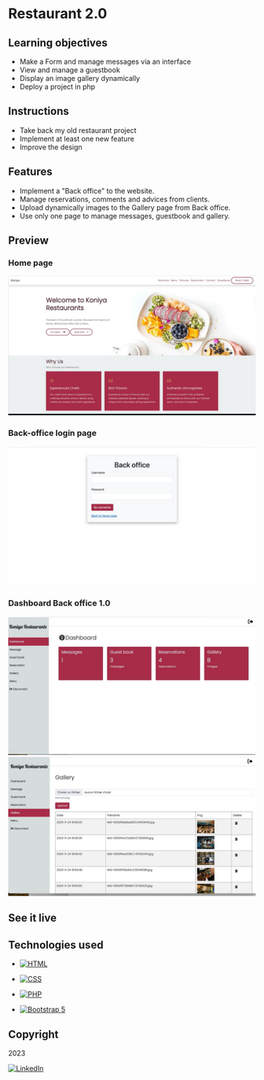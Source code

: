 # Restaurant 2.0

## Learning objectives

- Make a Form and manage messages via an interface
- View and manage a guestbook
- Display an image gallery dynamically
- Deploy a project in php

## Instructions

- Take back my old restaurant project
- Implement at least one new feature
- Improve the design 

## Features

- Implement a "Back office" to the website.
- Manage reservations, comments and advices from clients.
- Upload dynamically images to the Gallery page from Back office.
- Use only one page to manage messages, guestbook and gallery.

## Preview

### Home page
![screenshot homepage](./frontend/img-readme/screen-shot-homepage%20.jpeg)

### Back-office login page
![screenshot back office login page](./frontend/img-readme/sreen-shot-loginpage%20.jpeg)

### Dashboard Back office 1.0
![dashboard](./frontend/img-readme/screen-shot-admin-1%20.jpeg)
![](./frontend/img-readme/screen-shot-admin-2%20.jpeg)

## See it live

## Technologies used

- [![HTML](https://img.shields.io/badge/HTML-5-E34F26.svg)](https://developer.mozilla.org/en-US/docs/Web/HTML)

- [![CSS](https://img.shields.io/badge/CSS-3-1572B6.svg)](https://developer.mozilla.org/en-US/docs/Web/CSS)

- [![PHP](https://img.shields.io/badge/PHP-%3E%3D8.0-8892BF.svg)](https://www.php.net/)

- [![Bootstrap 5](https://img.shields.io/badge/Bootstrap%205-7952B3?style=for-the-badge&logo=bootstrap&logoColor=white)](https://getbootstrap.com/)

## Copyright

2023

[![LinkedIn](https://img.shields.io/badge/LinkedIn-Connect-%230969ca?style=for-the-badge&logo=linkedin)](https://www.linkedin.com/in/yannick-yanga-4aa4a6280/)


